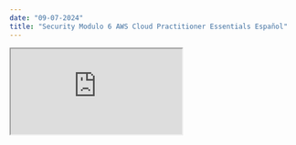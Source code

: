 ```yaml
---
date: "09-07-2024"
title: "Security Modulo 6 AWS Cloud Practitioner Essentials Español"
---
```

<iframe src="https://www.youtube.com/embed/joJZIY_WMOI" allowfullscreen></iframe>
